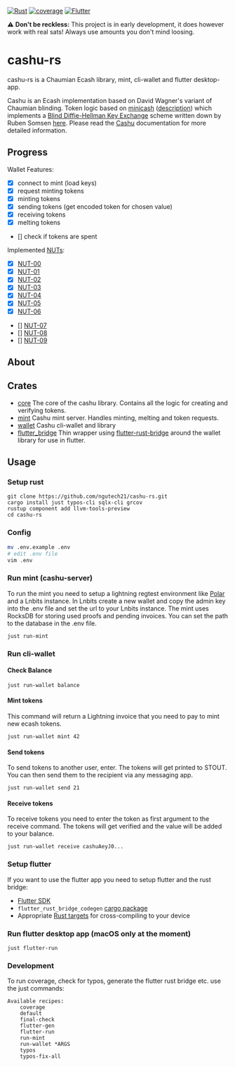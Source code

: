 [![Rust](https://github.com/ngutech21/cashu-rs/actions/workflows/rust.yml/badge.svg?branch=master)](https://github.com/ngutech21/cashu-rs/actions/workflows/rust.yml)
[![coverage](https://img.shields.io/codecov/c/github/ngutech21/cashu-rs)](https://app.codecov.io/gh/ngutech21/cashu-rs/)
[![Flutter](https://github.com/ngutech21/cashu-rs/actions/workflows/flutter.yml/badge.svg?branch=master)](https://github.com/ngutech21/cashu-rs/actions/workflows/flutter.yml)



⚠️ **Don't be reckless:** This project is in early development, it does however work with real sats! Always use amounts you don't mind loosing. 

# cashu-rs
cashu-rs is a Chaumian Ecash library, mint, cli-wallet and flutter desktop-app. 

Cashu is an Ecash implementation based on David Wagner's variant of Chaumian blinding. Token logic based
on [minicash](https://github.com/phyro/minicash) ([description](https://gist.github.com/phyro/935badc682057f418842c72961cf096c))
which implements a [Blind Diffie-Hellman Key Exchange](https://cypherpunks.venona.com/date/1996/03/msg01848.html) scheme
written down by Ruben Somsen [here](https://gist.github.com/RubenSomsen/be7a4760dd4596d06963d67baf140406). 
Please read the [Cashu](https://github.com/callebtc/cashu) documentation for more detailed information.


## Progress
Wallet Features:

- [x] connect to mint (load keys)
- [x] request minting tokens
- [x] minting tokens
- [x] sending tokens (get encoded token for chosen value)
- [x] receiving tokens
- [x] melting tokens
- [] check if tokens are spent


Implemented [NUTs](https://github.com/cashubtc/nuts/):

- [x] [NUT-00](https://github.com/cashubtc/nuts/blob/main/00.md)
- [x] [NUT-01](https://github.com/cashubtc/nuts/blob/main/01.md)
- [x] [NUT-02](https://github.com/cashubtc/nuts/blob/main/02.md)
- [x] [NUT-03](https://github.com/cashubtc/nuts/blob/main/03.md)
- [x] [NUT-04](https://github.com/cashubtc/nuts/blob/main/04.md)
- [x] [NUT-05](https://github.com/cashubtc/nuts/blob/main/05.md)
- [x] [NUT-06](https://github.com/cashubtc/nuts/blob/main/06.md)
- [] [NUT-07](https://github.com/cashubtc/nuts/blob/main/07.md)
- [] [NUT-08](https://github.com/cashubtc/nuts/blob/main/08.md)
- [] [NUT-09](https://github.com/cashubtc/nuts/blob/main/09.md)


## About


## Crates
- [core](./core) The core of the cashu library. Contains all the logic for creating and verifying tokens.
- [mint](./mint) Cashu mint server. Handles minting, melting and token requests.
- [wallet](./wallet) Cashu cli-wallet and library
- [flutter_bridge](./flutter/native) Thin wrapper using [flutter-rust-bridge](https://github.com/fzyzcjy/flutter_rust_bridge) around the wallet library for use in flutter. 

## Usage
### Setup rust
```
git clone https://github.com/ngutech21/cashu-rs.git
cargo install just typos-cli sqlx-cli grcov
rustup component add llvm-tools-preview
cd cashu-rs
```


### Config
```bash
mv .env.example .env
# edit .env file
vim .env
```

### Run mint (cashu-server)
To run the mint you need to setup a lightning regtest environment like [Polar](https://lightningpolar.com) and a Lnbits instance. In Lnbits create a new wallet and copy the admin key into the .env file and set the url to your Lnbits instance. The mint uses RocksDB for storing used proofs and pending invoices. You can set the path to the database in the .env file.
```
just run-mint
```


### Run cli-wallet
#### Check Balance
```
just run-wallet balance
```

#### Mint tokens
This command will return a Lightning invoice that you need to pay to mint new ecash tokens.
```
just run-wallet mint 42
```

#### Send tokens
To send tokens to another user, enter. The tokens will get printed to STOUT. You can then send them to the recipient via any messaging app.
```
just run-wallet send 21
```

#### Receive tokens
To receive tokens you need to enter the token as first argument to the receive command. The tokens will get verified and the value will be added to your balance.
```
just run-wallet receive cashuAeyJ0...
```



### Setup flutter
If you want to use the flutter app you need to setup flutter and the rust bridge:
- [Flutter SDK](https://docs.flutter.dev/get-started/install)
- `flutter_rust_bridge_codegen` [cargo package](https://cjycode.com/flutter_rust_bridge/integrate/deps.html#build-time-dependencies)
- Appropriate [Rust targets](https://rust-lang.github.io/rustup/cross-compilation.html) for cross-compiling to your device

### Run flutter desktop app (macOS only at the moment)
```
just flutter-run
```

### Development
To run coverage, check for typos, generate the flutter rust bridge etc. use the just commands:
```
Available recipes:
    coverage
    default
    final-check
    flutter-gen
    flutter-run
    run-mint
    run-wallet *ARGS
    typos
    typos-fix-all
```






